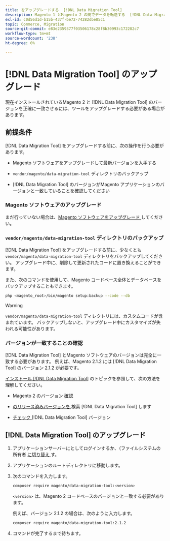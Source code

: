 ```yaml
---
title: をアップグレードする  [!DNL Data Migration Tool]
description: Magento 1 とMagento 2 の間でデータを転送する  [!DNL Data Migration Tool]  めにアップグレードする方法について説明します。
exl-id: c0d56d1d-b15b-437f-be72-74282dbe85c1
topic: Commerce, Migration
source-git-commit: e83e2359377f03506178c28f8b30993c172282c7
workflow-type: tm+mt
source-wordcount: '238'
ht-degree: 0%

---
```


# [!DNL Data Migration Tool] のアップグレード

現在インストールされているMagento 2 と [!DNL Data Migration Tool] のバージョンを正確に一致させるには、ツールをアップグレードする必要がある場合があります。

## 前提条件

[!DNL Data Migration Tool] をアップグレードする前に、次の操作を行う必要があります。

* Magento ソフトウェアをアップグレードして最新バージョンを入手する

* `vendor/magento/data-migration-tool` ディレクトリのバックアップ

* [!DNL Data Migration Tool] のバージョンがMagento アプリケーションのバージョンと一致していることを確認してください

### Magento ソフトウェアのアップグレード

まだ行っていない場合は、[Magento ソフトウェアをアップグレード ](../../upgrade/overview.md) してください。

### `vendor/magento/data-migration-tool` ディレクトリのバックアップ

[!DNL Data Migration Tool] をアップグレードする前に、少なくとも `vendor/magento/data-migration-tool` ディレクトリをバックアップしてください。 アップグレード中に、削除して更新されたコードに置き換えることができます。

また、次のコマンドを使用して、Magento コードベース全体とデータベースをバックアップすることもできます。

```bash
php <magento_root>/bin/magento setup:backup --code --db
```

>[!WARNING]
>
>`vendor/magento/data-migration-tool` ディレクトリには、カスタムコードが含まれています。 バックアップしないと、アップグレード中にカスタマイズが失われる可能性があります。


### バージョンが一致することの確認

[!DNL Data Migration Tool] とMagento ソフトウェアのバージョンは完全に一致する必要があります。 例えば、Magento 2.1.2 には [!DNL Data Migration Tool] のバージョン 2.1.2 が必要です。

[ インストール  [!DNL Data Migration Tool]](install.md) のトピックを参照して、次の方法を理解してください。

* Magento 2 のバージョン [ 確認 ](install.md#check-your-version)

* [ のリリース済みバージョンを ](install.md#find-released-versions-of-data-migration-tool) 検索 [!DNL Data Migration Tool] します

* [ チェック ](install.md#check-version-of-installed-data-migration-tool) [!DNL Data Migration Tool] バージョン

## [!DNL Data Migration Tool] のアップグレード

1. アプリケーションサーバーにとしてログインするか、（ファイルシステムの所有者 [ に切り替え ](../../installation/prerequisites/file-system/overview.md) す。
1. アプリケーションのルートディレクトリに移動します。
1. 次のコマンドを入力します。

   ```bash
   composer require magento/data-migration-tool:<version>
   ```

   `<version>` は、Magento 2 コードベースのバージョンと一致する必要があります。

   例えば、バージョン 2.1.2 の場合は、次のように入力します。

   ```bash
   composer require magento/data-migration-tool:2.1.2
   ```

1. コマンドが完了するまで待ちます。

